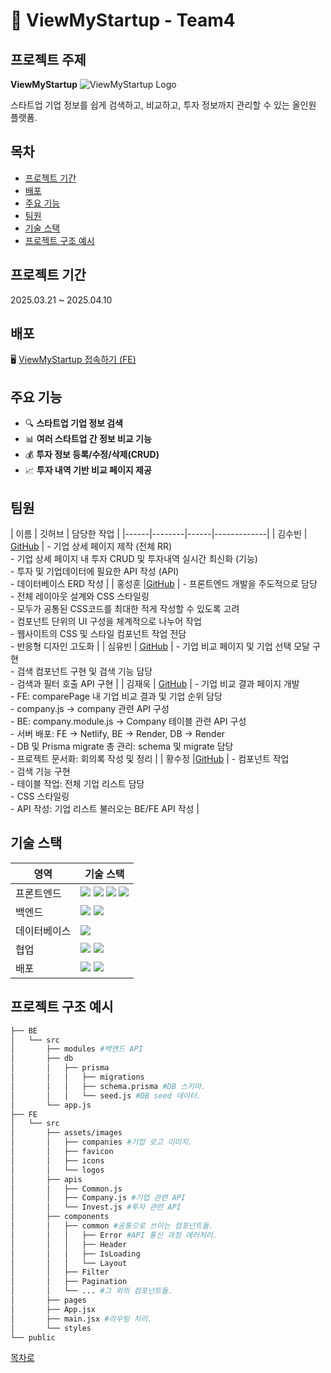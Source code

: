 # 🚀 ViewMyStartup - Team4

## 프로젝트 주제 
**ViewMyStartup**
![ViewMyStartup Logo](https://pplx-res.cloudinary.com/image/upload/v1744104891/user_uploads/HKBlYxFIrgHYJyC/img_thumbnail_view-my-startup.jpg)

스타트업 기업 정보를 쉽게 검색하고, 비교하고, 투자 정보까지 관리할 수 있는 올인원 플랫폼.

## 목차
- [프로젝트 기간](#프로젝트-기간)  
- [배포](#배포)
- [주요 기능](#주요-기능)  
- [팀원](#팀원)  
- [기술 스택](#기술-스택)  
- [프로젝트 구조 예시](#프로젝트-구조-예시)

## 프로젝트 기간
2025.03.21 ~ 2025.04.10

## 배포 

🖥️ [ViewMyStartup 접속하기 (FE)](https://viewmystartup4team.netlify.app/)

## 주요 기능

- 🔍 **스타트업 기업 정보 검색**  
- 📊 **여러 스타트업 간 정보 비교 기능**
- 💰 **투자 정보 등록/수정/삭제(CRUD)**  
- 📈 **투자 내역 기반 비교 페이지 제공**

## 팀원
| 이름 | 깃허브 | 담당한 작업 |
|------|--------|------|-------------|
| 김수빈 | [GitHub](https://github.com/subinkim9755) | - 기업 상세 페이지 제작 (전체 RR) <br> - 기업 상세 페이지 내 투자 CRUD 및 투자내역 실시간 최신화 (기능) <br> - 투자 및 기업데이터에 필요한 API 작성 (API) <br> - 데이터베이스 ERD 작성 |
| 홍성훈 |[GitHub](https://github.com/az0319h) | - 프론트엔드 개발을 주도적으로 담당 <br> - 전체 레이아웃 설계와 CSS 스타일링 <br> - 모두가 공통된 CSS코드를 최대한 적게 작성할 수 있도록 고려 <br> - 컴포넌트 단위의 UI 구성을 체계적으로 나누어 작업 <br> - 웹사이트의 CSS 및 스타일 컴포넌트 작업 전담 <br> - 반응형 디자인 고도화 |
| 심유빈 | [GitHub](https://github.com/shimyubin) | - 기업 비교 페이지 및 기업 선택 모달 구현 <br> - 검색 컴포넌트 구현 및 검색 기능 담당 <br> - 검색과 필터 호출 API 구현 |
| 김재욱 | [GitHub](https://github.com/WooGie911) | - 기업 비교 결과 페이지 개발 <br> - FE: comparePage 내 기업 비교 결과 및 기업 순위 담당 <br> - company.js → company 관련 API 구성 <br> - BE: company.module.js → Company 테이블 관련 API 구성 <br> - 서버 배포: FE → Netlify, BE → Render, DB → Render <br> - DB 및 Prisma migrate 총 관리: schema 및 migrate 담당 <br> - 프로젝트 문서화: 회의록 작성 및 정리 |
| 황수정 |[GitHub](https://github.com/suejeong) | - 컴포넌트 작업 <br> - 검색 기능 구현 <br> - 테이블 작업: 전체 기업 리스트 담당 <br> - CSS 스타일링 <br> - API 작성: 기업 리스트 불러오는 BE/FE API 작성 |

## 기술 스택

| 영역        | 기술 스택                           |
|-------------|-------------------------------------|
| 프론트엔드   |<img src="https://img.shields.io/badge/HTML5-E34F26?style=for-the-badge&logo=html5&logoColor=white"> <img src="https://img.shields.io/badge/CSS3-1572B6?style=for-the-badge&logo=css3&logoColor=white"> <img src="https://img.shields.io/badge/JavaScript-F7DF1E?style=for-the-badge&logo=javascript&logoColor=black"> <img src="https://img.shields.io/badge/React%20Router-CA4245?style=for-the-badge&logo=react-router&logoColor=white">|
| 백엔드      |<img src="https://img.shields.io/badge/Express.js-000000?style=for-the-badge&logo=express&logoColor=white">  <img src="https://img.shields.io/badge/Prisma-2D3748?style=for-the-badge&logo=prisma&logoColor=white">|
| 데이터베이스 |<img src="https://img.shields.io/badge/PostgreSQL-4169E1?style=for-the-badge&logo=postgresql&logoColor=white">|
| 협업        |<img src="https://img.shields.io/badge/Git-F05032?style=for-the-badge&logo=git&logoColor=white"> <img src="https://img.shields.io/badge/GitHub-181717?style=for-the-badge&logo=github&logoColor=white">|
| 배포        |<img src="https://img.shields.io/badge/Netlify-00C7B7?style=for-the-badge&logo=git&logoColor=white"> <img src="https://img.shields.io/badge/Render-000000?style=for-the-badge&logo=git&logoColor=white"> |


## 프로젝트 구조 예시

```bash
├── BE
│   └── src
│       ├── modules #백엔드 API
│       ├── db 
│       │   ├── prisma 
│       │   │   ├── migrations 
│       │   │   ├── schema.prisma #DB 스키마.
│       │   │   └── seed.js #DB seed 데이터.
│       └── app.js
├── FE
│   └── src
│       ├── assets/images
│       │   ├── companies #기업 로고 이미지.
│       │   ├── favicon 
│       │   ├── icons
│       │   └── logos
│       ├── apis
│       │   ├── Common.js 
│       │   ├── Company.js #기업 관련 API
│       │   └── Invest.js #투자 관련 API
│       ├── components
│       │   ├── common #공통으로 쓰이는 컴포넌트들.
│       │   │   ├── Error #API 통신 과정 에러처리.
│       │   │   ├── Header 
│       │   │   ├── IsLoading 
│       │   │   └── Layout
│       │   ├── Filter
│       │   ├── Pagination 
│       │   └── ... #그 외의 컴포넌트들.
│       ├── pages
│       ├── App.jsx
│       ├── main.jsx #라우팅 처리.
│       └── styles
└── public
```
[목차로](#목차)
